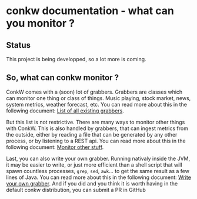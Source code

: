 # conkw documentation - what can you monitor ?

## Status

This project is being developped, so a lot more is coming.

## So, what can conkw monitor ?

ConkW comes with a (soon) lot of grabbers. Grabbers are classes which can monitor one thing or class of things. Music playing, stock market, news, system metrics, weather forecast, etc. You can read more about this in the following document: [List of all existing grabbers](LIST_GRABBERS.md).

But this list is not restrictive. There are many ways to monitor other things with ConkW. This is also handled by grabbers, that can ingest metrics from the outside, either by reading a file that can be generated by any other process, or by listening to a REST api. You can read more about this in the following document: [Monitor other stuff](EXTERNAL_MONITORING.md).

Last, you can also write your own grabber. Running nativaly inside the JVM, it may be easier to write, or just more efficient than a shell script that will spawn countless processes, `grep`, `sed`, `awk`... to get the same result as a few lines of Java. You can read more about this in the following document: [Write your own grabber](WRITE_A_GRABBER.md). And if you did and you think it is worth having in the default conkw distribution, you can submit a PR in GitHub